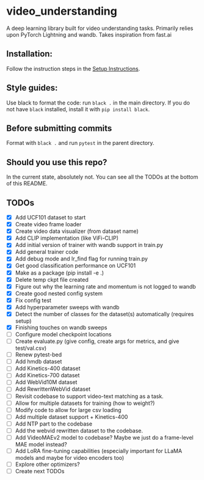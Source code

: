 # video_understanding
A deep learning library built for video understanding tasks.  Primarily relies upon PyTorch Lightning and wandb.  Takes inspiration from fast.ai 

## Installation:
Follow the instruction steps in the [Setup Instructions](SETUP.md).


## Style guides:
Use black to format the code: run `black .` in the main directory.  If you do not have `black` installed, install it with `pip install black`.

## Before submitting commits
Format with `black .` and run `pytest` in the parent directory.

## Should you use this repo?
In the current state, absolutely not.  You can see all the TODOs at the bottom of this README.

## TODOs
- [x] Add UCF101 dataset to start
- [x] Create video frame loader
- [x] Create video data visualizer (from dataset name)
- [x] Add CLIP implementation (like ViFi-CLIP)
- [x] Add initial version of trainer with wandb support in train.py
- [x] Add general trainer code
- [x] Add debug mode and lr_find flag for running train.py
- [x] Get good classification performance on UCF101
- [x] Make as a package (pip install -e .)
- [x] Delete temp ckpt file created
- [x] Figure out why the learning rate and momentum is not logged to wandb
- [x] Create good nested config system
- [x] Fix config test
- [x] Add hyperparameter sweeps with wandb
- [x] Detect the number of classes for the dataset(s) automatically (requires setup)
- [x] Finishing touches on wandb sweeps
- [ ] Configure model checkpoint locations
- [ ] Create evaluate.py (give config, create args for metrics, and give test/val.csv)
- [ ] Renew pytest-bed
- [ ] Add hmdb dataset
- [ ] Add Kinetics-400 dataset
- [ ] Add Kinetics-700 dataset
- [ ] Add WebVid10M dataset
- [ ] Add RewrittenWebVid dataset
- [ ] Revisit codebase to support video-text matching as a task.
- [ ] Allow for multiple datasets for training (how to weight?)
- [ ] Modify code to allow for large csv loading
- [ ] Add multiple dataset support + Kinetics-400
- [ ] Add NTP part to the codebase
- [ ] Add the webvid rewritten dataset to the codebase.
- [ ] Add VideoMAEv2 model to codebase? Maybe we just do a frame-level MAE model instead?
- [ ] Add LoRA fine-tuning capabilities (especially important for LLaMA models and maybe for video encoders too)
- [ ] Explore other optimizers?
- [ ] Create next TODOs
